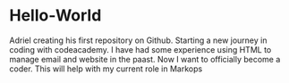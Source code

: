# Hello-World
Adriel creating his first repository on Github. Starting a new journey in coding with codeacademy. 
I have had some experience using HTML to manage email and website in the paast. Now I want to officially become a coder. This will help with my current role in Markops
